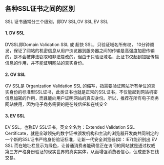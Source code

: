 ## 各种SSL证书之间的区别
SSL 证书通常分三个级别，即DV SSL,OV SSL,EV SSL
#### 1. DV SSL
DVSSL即Domain Validation SSL 或 超快 SSL，只验证域名所有权， 10分钟颁发，保证了网站的机密信息从用户浏览器到服务器之间的传输是高强度加密传输的，是不会被非法窃取和非法篡改的，但由于只验证域名，此证书仅起到加密传输信息的作用，并不能证明网站的真实身份。
#### 2. OV SSL
OV SSL是 Organization Validation SSL 的缩写，指需要验证网站所有单位的真实身份的标准型SSL证书，此类证书也就是正常的SSL证书，不仅能起到网站机密信息加密的作用，而且能向用户证明网站的真实身份。所以，推荐在所有电子商务网站使用，因为电子商务需要的是在线信任和在线安全
#### 3. EV SSL
EV SSL，也称EV SSL证书，英文全名为：Extended Validation SSL Certificate，就是全球领先的数字证书颁发机构和主流的浏览器开发商共同制定的一个新的SSL证书严格身份验证标准，让新一代安全浏览器(如：IE7)能识别出 EV SSL 而在地址栏显示为绿色，让普通消费者能确信正在访问的网站就是通过权威第三方严格身份验证的现实世界的真实实体，从而增强消费者信心，促成更多在线交易。

